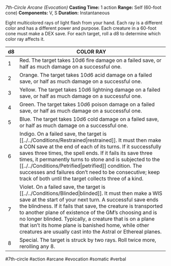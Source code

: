 *7th-Circle Arcane (Evocation)*
**Casting Time:** 1 action
**Range:** Self (60-foot cone)
**Components:** V, S
**Duration:** Instantaneous

Eight multicolored rays of light flash from your hand. Each ray is a different color and has a different power and purpose. Each creature in a 60-foot cone must make a DEX save. For each target, roll a d8 to determine which color ray affects it.

| d8  | COLOR RAY                                                                                                                                                                                                                                                                                                                                                                                                                                                                      |
| --- | ------------------------------------------------------------------------------------------------------------------------------------------------------------------------------------------------------------------------------------------------------------------------------------------------------------------------------------------------------------------------------------------------------------------------------------------------------------------------------ |
| 1   | Red. The target takes 10d6 fire damage on a failed save, or half as much damage on a successful one.                                                                                                                                                                                                                                                                                                                                                                           |
| 2   | Orange. The target takes 10d6 acid damage on a failed save, or half as much damage on a successful one.                                                                                                                                                                                                                                                                                                                                                                        |
| 3   | Yellow. The target takes 10d6 lightning damage on a failed save, or half as much damage on a successful one.                                                                                                                                                                                                                                                                                                                                                                   |
| 4   | Green. The target takes 10d6 poison damage on a failed save, or half as much damage on a successful one.                                                                                                                                                                                                                                                                                                                                                                       |
| 5   | Blue. The target takes 10d6 cold damage on a failed save, or half as much damage on a successful one.                                                                                                                                                                                                                                                                                                                                                                          |
| 6   | Indigo. On a failed save, the target is [[../../Conditions/Restrained\|restrained]]. It must then make a CON save at the end of each of its turns. If it successfully saves three times, the spell ends. If it fails its save three times, it permanently turns to stone and is subjected to the [[../../Conditions/Petrified\|petrified]] condition. The successes and failures don’t need to be consecutive; keep track of both until the target collects three of a kind.         |
| 7   | Violet. On a failed save, the target is [[../../Conditions/Blinded\|blinded]]. It must then make a WIS save at the start of your next turn. A successful save ends the blindness. If it fails that save, the creature is transported to another plane of existence of the GM’s choosing and is no longer blinded. Typically, a creature that is on a plane that isn’t its home plane is banished home, while other creatures are usually cast into the Astral or Ethereal planes. |
| 8   | Special. The target is struck by two rays. Roll twice more, rerolling any 8.                                                                                                                                                                                                                                                                                                                                                                                                   |

#7th-circle #action #arcane #evocation #somatic #verbal
